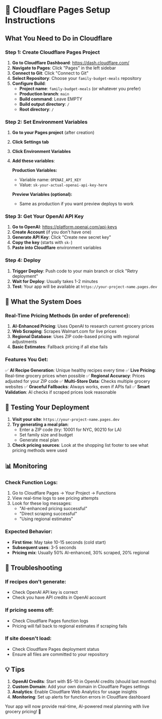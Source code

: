 # 🚀 Cloudflare Pages Setup Instructions

## What You Need to Do in Cloudflare

### Step 1: Create Cloudflare Pages Project

1. **Go to Cloudflare Dashboard**: https://dash.cloudflare.com/
2. **Navigate to Pages**: Click "Pages" in the left sidebar
3. **Connect to Git**: Click "Connect to Git"
4. **Select Repository**: Choose your `family-budget-meals` repository
5. **Configure Build**:
   - **Project name**: `family-budget-meals` (or whatever you prefer)
   - **Production branch**: `main`
   - **Build command**: Leave EMPTY
   - **Build output directory**: `/`
   - **Root directory**: `/`

### Step 2: Set Environment Variables

1. **Go to your Pages project** (after creation)
2. **Click Settings tab**
3. **Click Environment Variables**
4. **Add these variables**:

   **Production Variables:**
   - Variable name: `OPENAI_API_KEY`
   - Value: `sk-your-actual-openai-api-key-here`

   **Preview Variables (optional):**
   - Same as production if you want preview deploys to work

### Step 3: Get Your OpenAI API Key

1. **Go to OpenAI**: https://platform.openai.com/api-keys
2. **Create Account** (if you don't have one)
3. **Generate API Key**: Click "Create new secret key"
4. **Copy the key** (starts with `sk-`)
5. **Paste into Cloudflare** environment variables

### Step 4: Deploy

1. **Trigger Deploy**: Push code to your main branch or click "Retry deployment"
2. **Wait for Deploy**: Usually takes 1-2 minutes
3. **Test**: Your app will be available at `https://your-project-name.pages.dev`

## 🎯 What the System Does

### Real-Time Pricing Methods (in order of preference):

1. **AI-Enhanced Pricing**: Uses OpenAI to research current grocery prices
2. **Web Scraping**: Scrapes Walmart.com for live prices
3. **Regional Database**: Uses ZIP code-based pricing with regional adjustments
4. **Basic Estimates**: Fallback pricing if all else fails

### Features You Get:

✅ **AI Recipe Generation**: Unique healthy recipes every time
✅ **Live Pricing**: Real-time grocery prices when possible
✅ **Regional Accuracy**: Prices adjusted for your ZIP code
✅ **Multi-Store Data**: Checks multiple grocery websites
✅ **Graceful Fallbacks**: Always works, even if APIs fail
✅ **Smart Validation**: AI checks if scraped prices look reasonable

## 🔧 Testing Your Deployment

1. **Visit your site**: `https://your-project-name.pages.dev`
2. **Try generating a meal plan**:
   - Enter a ZIP code (try: 10001 for NYC, 90210 for LA)
   - Set family size and budget
   - Generate meal plan
3. **Check pricing sources**: Look at the shopping list footer to see what pricing methods were used

## 📊 Monitoring

### Check Function Logs:
1. Go to Cloudflare Pages → Your Project → Functions
2. View real-time logs to see pricing attempts
3. Look for these log messages:
   - "AI-enhanced pricing successful"
   - "Direct scraping successful" 
   - "Using regional estimates"

### Expected Behavior:
- **First time**: May take 10-15 seconds (cold start)
- **Subsequent uses**: 3-5 seconds
- **Pricing mix**: Usually 50% AI-enhanced, 30% scraped, 20% regional

## 🚨 Troubleshooting

### If recipes don't generate:
- Check OpenAI API key is correct
- Check you have API credits in OpenAI account

### If pricing seems off:
- Check Cloudflare Pages function logs
- Pricing will fall back to regional estimates if scraping fails

### If site doesn't load:
- Check Cloudflare Pages deployment status
- Ensure all files are committed to your repository

## 💡 Tips

1. **OpenAI Credits**: Start with $5-10 in OpenAI credits (should last months)
2. **Custom Domain**: Add your own domain in Cloudflare Pages settings
3. **Analytics**: Enable Cloudflare Web Analytics for usage insights
4. **Monitoring**: Set up alerts for function errors in Cloudflare dashboard

Your app will now provide real-time, AI-powered meal planning with live grocery pricing! 🎉